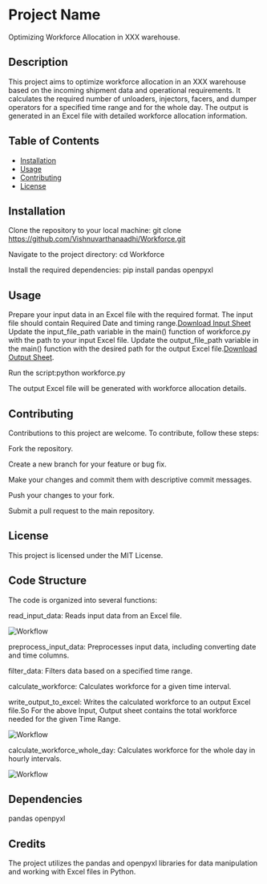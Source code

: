 # Project Name
Optimizing Workforce Allocation in XXX warehouse.
## Description
This project aims to optimize workforce allocation in an XXX warehouse based on the incoming shipment data and operational requirements. 
It calculates the required number of unloaders, injectors, facers, and dumper operators for a specified time range and for the whole day. 
The output is generated in an Excel file with detailed workforce allocation information.

## Table of Contents
- [Installation](#installation)
- [Usage](#usage)
- [Contributing](#contributing)
- [License](#license)

## Installation
Clone the repository to your local machine: git clone https://github.com/Vishnuvarthanaadhi/Workforce.git

Navigate to the project directory:  cd Workforce

Install the required dependencies:  pip install pandas openpyxl
## Usage
Prepare your input data in an Excel file with the required format. The input file should contain Required Date and timing range.[Download Input Sheet](https://github.com/Vishnuvarthanaadhi/Workforce/blob/5c87cc692ae603f218f57c08137f134910a7fc9f/Input.xlsx)
Update the input_file_path variable in the main() function of workforce.py with the path to your input Excel file.
Update the output_file_path variable in the main() function with the desired path for the output Excel file.[Download Output Sheet](https://github.com/Vishnuvarthanaadhi/Workforce/blob/a41ae7c4b591a5132cfe8e429946168737d69354/MainData.xlsx).

Run the script:python workforce.py

The output Excel file will be generated with workforce allocation details.

## Contributing

Contributions to this project are welcome. To contribute, follow these steps:

Fork the repository.

Create a new branch for your feature or bug fix.

Make your changes and commit them with descriptive commit messages.

Push your changes to your fork.

Submit a pull request to the main repository.

## License
This project is licensed under the MIT License.

## Code Structure

The code is organized into several functions:

read_input_data: Reads input data from an Excel file.

![Workflow](https://github.com/Vishnuvarthanaadhi/Workforce/blob/a6975e0c6c78cac52ec0962fb46b5bf98c0bc08e/Input.png)

preprocess_input_data: Preprocesses input data, including converting date and time columns.

filter_data: Filters data based on a specified time range.

calculate_workforce: Calculates workforce for a given time interval.

write_output_to_excel: Writes the calculated workforce to an output Excel file.So For the above Input, Output sheet contains the total workforce needed for the given Time Range.

![Workflow](https://github.com/Vishnuvarthanaadhi/Workforce/blob/5f3c3892291eebb2735fce5a9b52360eee10b965/Output.png)

calculate_workforce_whole_day: Calculates workforce for the whole day in hourly intervals.

![Workflow](https://github.com/Vishnuvarthanaadhi/Workforce/blob/eefe6485267c3c9ea7967b4fb2036d02dc919c77/Wholeday.png)
## Dependencies
pandas
openpyxl

## Credits
The project utilizes the pandas and openpyxl libraries for data manipulation and working with Excel files in Python.
